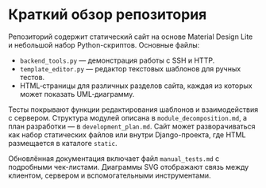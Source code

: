 # Краткий обзор репозитория

Репозиторий содержит статический сайт на основе Material Design Lite и небольшой набор Python-скриптов. Основные файлы:

- `backend_tools.py` — демонстрация работы с SSH и HTTP.
- `template_editor.py` — редактор текстовых шаблонов для ручных тестов.
- HTML‑страницы для различных разделов сайта, каждая из которых может показать UML‑диаграмму.

Тесты покрывают функции редактирования шаблонов и взаимодействия с сервером. Структура модулей описана в `module_decomposition.md`, а план разработки — в `development_plan.md`.
Сайт может разворачиваться как набор статических файлов или внутри Django-проекта, где HTML размещается в каталоге `static`.

Обновлённая документация включает файл `manual_tests.md` с подробными чек-листами. Диаграммы SVG отображают связь между клиентом, сервером и вспомогательными инструментами.
